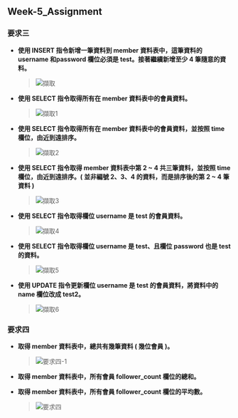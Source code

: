## Week-5_Assignment
  ### 要求三
* **使⽤ INSERT 指令新增⼀筆資料到 member 資料表中，這筆資料的 username 和password 欄位必須是 test。接著繼續新增⾄少 4 筆隨意的資料。**
  > ![擷取](https://user-images.githubusercontent.com/112391673/196135527-ddcd252e-e1ce-4784-9643-39728d144486.PNG)


* **使⽤ SELECT 指令取得所有在 member 資料表中的會員資料。**
  > ![擷取1](https://user-images.githubusercontent.com/112391673/196135465-1bcbfd19-6fca-4717-b372-b802deafc732.PNG)

* **使⽤ SELECT 指令取得所有在 member 資料表中的會員資料，並按照 time 欄位，由近到遠排序。**
  > ![擷取2](https://user-images.githubusercontent.com/112391673/196135849-aa6d6a6a-2306-4b6b-aff2-f88d52aff9be.PNG)


* **使⽤ SELECT 指令取得 member 資料表中第 2 ~ 4 共三筆資料，並按照 time 欄位，由近到遠排序。( 並非編號 2、3、4 的資料，⽽是排序後的第 2 ~ 4 筆資料 )**
  > ![擷取3](https://user-images.githubusercontent.com/112391673/196135872-c8fefff4-b5b2-44aa-8e51-4c2c0a404524.PNG)

* **使⽤ SELECT 指令取得欄位 username 是 test 的會員資料。**
  > ![擷取4](https://user-images.githubusercontent.com/112391673/196136041-52b96a4e-10c9-4e12-a9b2-314d50478d2d.PNG)


* **使⽤ SELECT 指令取得欄位 username 是 test、且欄位 password 也是 test 的資料。**
  > ![擷取5](https://user-images.githubusercontent.com/112391673/196136068-82c8e585-b90e-4e6a-8bae-fdab34d8b94c.PNG)

* **使⽤ UPDATE 指令更新欄位 username 是 test 的會員資料，將資料中的 name 欄位改成 test2。**
  > ![擷取6](https://user-images.githubusercontent.com/112391673/196136081-7f3e90b9-bbab-4e98-9ac1-57e404654c67.PNG)

### 要求四
* **取得 member 資料表中，總共有幾筆資料 ( 幾位會員 )。**
  > ![要求四-1](https://user-images.githubusercontent.com/112391673/196137666-459ffb1e-39ee-4d54-a81d-c64d9d0d4c76.png)

* **取得 member 資料表中，所有會員 follower_count 欄位的總和。**
  > 
* **取得 member 資料表中，所有會員 follower_count 欄位的平均數。**
  > ![要求四](https://user-images.githubusercontent.com/112391673/196137636-a5da1332-0a7d-4a80-bd4a-04e7b273ad44.PNG)
